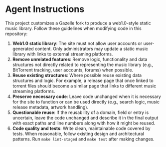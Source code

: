 # Agent Instructions

This project customizes a Gazelle fork to produce a web1.0-style static music library.
Follow these guidelines when modifying code in this repository:

1. **Web1.0 static library**: The site must not allow user accounts or user-generated content. Only administrators may update a static music library with links to external streaming platforms.
2. **Remove unrelated features**: Remove logic, functionality and data structures not directly related to representing the music library (e.g., BitTorrent tracking, user accounts, forums) when possible.
3. **Reuse existing structures**: Where possible reuse existing data structures and logic. For example, a release page that once linked to torrent files should become a similar page that links to different music streaming platforms.
4. **Preserve necessary code**: Leave code unchanged when it is necessary for the site to function or can be used directly (e.g., search logic, music release metadata, artwork handling).
5. **Questionable reuse**: If the reusability of a domain, field or entry is uncertain, leave the code unchanged and describe it in the final output with exact paths and line numbers along with how it might be reused.
6. **Code quality and tests**: Write clean, maintainable code covered by tests. When reasonable, follow existing design and architectural patterns. Run `make lint-staged` and `make test` after making changes.

